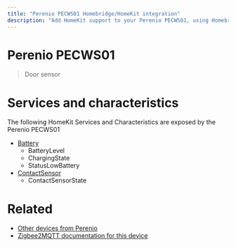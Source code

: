 ```yaml
---
title: "Perenio PECWS01 Homebridge/HomeKit integration"
description: "Add HomeKit support to your Perenio PECWS01, using Homebridge, Zigbee2MQTT and homebridge-z2m."
---
```

<!---
This file has been GENERATED using src/docgen/docgen.ts
DO NOT EDIT THIS FILE MANUALLY!
-->
# Perenio PECWS01
> Door sensor


# Services and characteristics
The following HomeKit Services and Characteristics are exposed by
the Perenio PECWS01

* [Battery](../../battery.md)
  * BatteryLevel
  * ChargingState
  * StatusLowBattery
* [ContactSensor](../../sensors.md)
  * ContactSensorState


# Related
* [Other devices from Perenio](../index.md#perenio)
* [Zigbee2MQTT documentation for this device](https://www.zigbee2mqtt.io/devices/PECWS01.html)